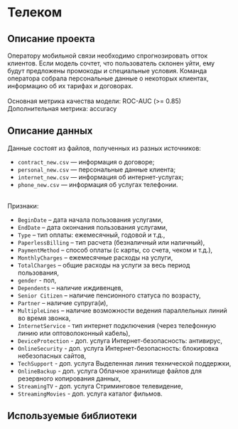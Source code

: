 # Телеком 
## Описание проекта
Оператору мобильной связи необходимо спрогнозировать отток клиентов. 
Если модель сочтет, что пользователь склонен уйти, ему будут предложены промокоды и специальные условия. 
Команда оператора собрала персональные данные о некоторых клиентах, информацию об их тарифах и договорах. <br><br>
Основная метрика качества модели: ROC-AUC (>= 0.85) <br>
Дополнительная метрика: accuracy
## Описание данных
Данные состоят из файлов, полученных из разных источников:

- `contract_new.csv` — информация о договоре;
- `personal_new.csv` — персональные данные клиента;
- `internet_new.csv` — информация об интернет-услугах;
- `phone_new.csv` — информация об услугах телефонии.
<br><br>

Признаки:

- `BeginDate` – дата начала пользования услугами,
- `EndDate` – дата окончания пользования услугами, 
- `Type` – тип оплаты: ежемесячный, годовой и т.д., 
- `PaperlessBilling` – тип расчета (безналичный или наличный), 
- `PaymentMethod` – способ оплаты (с карты, со счета, чеком и т.д.), 
- `MonthlyCharges` – ежемесячные расходы на услуги, 
- `TotalCharges` – общие расходы на услуги за весь период пользования,
- `gender` - пол, 
- `Dependents` – наличие иждивенцев,
- `Senior Citizen` – наличие пенсионного статуса по возрасту,
- `Partner` – наличие супруга(и),
- `MultipleLines` – наличие возможности ведения параллельных линий во время звонка,
- `InternetService` - тип интернет подключения (через телефонную линию или оптоволоконный кабель),
- `DeviceProtection` - доп. услуга Интернет-безопасность: антивирус, 
- `OnlineSecurity` - доп. услуга Интернет-безопасность: блокировка небезопасных сайтов,
- `TechSupport` - доп. услуга Выделенная линия технической поддержки, 
- `OnlineBackup` - доп. услуга Облачное хранилище файлов для резервного копирования данных, 
- `StreamingTV` - доп. услуга Стриминговое телевидение,  
- `StreamingMovies` - доп. услуга каталог фильмов.
## Используемые библиотеки
